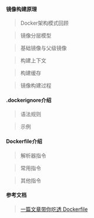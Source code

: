 #### 镜像构建原理

> Docker架构模式回顾

> 镜像分层模型

> 基础镜像与父级镜像

> 构建上下文

> 构建缓存

> 镜像构建过程

#### .dockerignore介绍

> 语法规则

> 示例

#### Dockerfile介绍

> 解析器指令

> 常用指令

> 其他指令

#### 参考文档

> [一篇文章带你吃透 Dockerfile](https://juejin.cn/post/7179042892395053113)